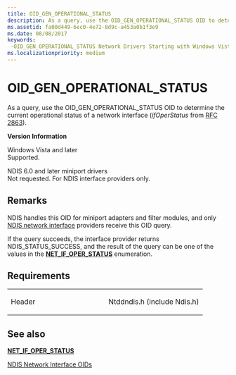 ```yaml
---
title: OID_GEN_OPERATIONAL_STATUS
description: As a query, use the OID_GEN_OPERATIONAL_STATUS OID to determine the current operational status of a network interface (ifOperStatus from RFC 2863).
ms.assetid: fa00d449-6ec0-4e72-8d9c-a453a0b1f3e9
ms.date: 08/08/2017
keywords: 
 -OID_GEN_OPERATIONAL_STATUS Network Drivers Starting with Windows Vista
ms.localizationpriority: medium
---
```


# OID\_GEN\_OPERATIONAL\_STATUS


As a query, use the OID\_GEN\_OPERATIONAL\_STATUS OID to determine the current operational status of a network interface (*ifOperStatus* from [RFC 2863](http://go.microsoft.com/fwlink/p/?linkid=84054)).

**Version Information**

<a href="" id="windows-vista-and-later"></a>Windows Vista and later  
Supported.

<a href="" id="ndis-6-0-and-later-miniport-drivers"></a>NDIS 6.0 and later miniport drivers  
Not requested. For NDIS interface providers only.

Remarks
-------

NDIS handles this OID for miniport adapters and filter modules, and only [NDIS network interface](https://msdn.microsoft.com/library/windows/hardware/ff566527) providers receive this OID query.

If the query succeeds, the interface provider returns NDIS\_STATUS\_SUCCESS, and the result of the query can be one of the values in the [**NET\_IF\_OPER\_STATUS**](https://msdn.microsoft.com/library/windows/hardware/ff568746) enumeration.

Requirements
------------

<table>
<colgroup>
<col width="50%" />
<col width="50%" />
</colgroup>
<tbody>
<tr class="odd">
<td><p>Header</p></td>
<td>Ntddndis.h (include Ndis.h)</td>
</tr>
</tbody>
</table>

## See also


[**NET\_IF\_OPER\_STATUS**](https://msdn.microsoft.com/library/windows/hardware/ff568746)

[NDIS Network Interface OIDs](https://msdn.microsoft.com/library/windows/hardware/ff566545)

 

 




